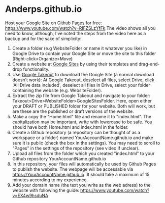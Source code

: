 # Anderps.github.io



Host your Google Site on Github Pages for free: https://www.youtube.com/watch?v=RIFZSLzYfFk
The video shows all you need to know, although, I've noted the steps from the video here as a backup and for the sake of simplicity:


1. Create a folder (e.g WebsiteFolder or name it whatever you like) in Google Drive to contain your Google Site or move the site to this folder (Right-click>Organize>Move)
2. Create a website at [Google Sites](https://sites.google.com) by using their templates and drag-and-drop functionality.
3.  Use [Google Takeout](https://takeout.google.com/settings/takeout) to download the Google Site (a normal download doesn't work): At Google Takeout, deselect all files, select Drive, click 'All Drive data included', deselect all files in Drive, select your folder containing the website (e.g. WebsiteFolder).
4.  Extract the zip file from Google Takeout and navigate to your folder: Takeout>Drive>WebsiteFolder>GoogleSitesFolder. Here, open either your DRAFT or PUBLISHED folder for your website. Both will work, but are these are the published or draft versions of the website.
5. Make a copy the "Home.html" file and rename it to "index.html". The capitalization may be important, write with lowercase to be safe. You should have both Home.html and index.html in the folder.
6. Create a Github repository (a repository can be thought of as a workspace or a folder) named YourAccountName.github.io and make sure it is public (check the box in the settings). You may need to scroll to "Pages" in the settings of the repository (see video if unclear).
7. Upload all files from the folder which you created "index.html" to your Github repository YourAccountName.github.io
8. In this repository, your files will automatically be used by Github Pages to publish the website. The webpage will be accessable via https://YourAccountName.github.io. It should take a maximum of 15 minutes according to my experience.
9. Add your domain name (the text you write as the web adress) to the website with following the guide: https://www.youtube.com/watch?v=EX4w9hsduNA
